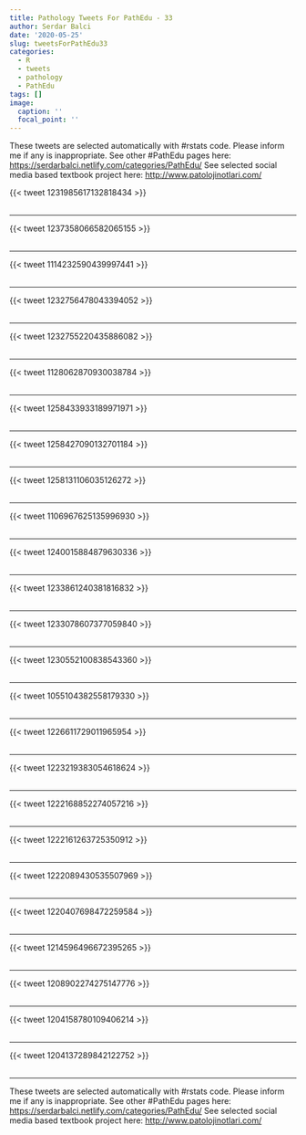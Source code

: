 ```yaml
---
title: Pathology Tweets For PathEdu - 33
author: Serdar Balci
date: '2020-05-25'
slug: tweetsForPathEdu33
categories:
  - R
  - tweets
  - pathology
  - PathEdu
tags: []
image:
  caption: ''
  focal_point: ''
---
```



These tweets are selected automatically with #rstats code. Please inform me if any is inappropriate.
See other #PathEdu pages here: https://serdarbalci.netlify.com/categories/PathEdu/ 
See selected social media based textbook project here: http://www.patolojinotlari.com/

{{< tweet 1231985617132818434 >}}
<br>
<br>
<hr>
{{< tweet 1237358066582065155 >}}
<br>
<br>
<hr>
{{< tweet 1114232590439997441 >}}
<br>
<br>
<hr>
{{< tweet 1232756478043394052 >}}
<br>
<br>
<hr>
{{< tweet 1232755220435886082 >}}
<br>
<br>
<hr>
{{< tweet 1128062870930038784 >}}
<br>
<br>
<hr>
{{< tweet 1258433933189971971 >}}
<br>
<br>
<hr>
{{< tweet 1258427090132701184 >}}
<br>
<br>
<hr>
{{< tweet 1258131106035126272 >}}
<br>
<br>
<hr>
{{< tweet 1106967625135996930 >}}
<br>
<br>
<hr>
{{< tweet 1240015884879630336 >}}
<br>
<br>
<hr>
{{< tweet 1233861240381816832 >}}
<br>
<br>
<hr>
{{< tweet 1233078607377059840 >}}
<br>
<br>
<hr>
{{< tweet 1230552100838543360 >}}
<br>
<br>
<hr>
{{< tweet 1055104382558179330 >}}
<br>
<br>
<hr>
{{< tweet 1226611729011965954 >}}
<br>
<br>
<hr>
{{< tweet 1223219383054618624 >}}
<br>
<br>
<hr>
{{< tweet 1222168852274057216 >}}
<br>
<br>
<hr>
{{< tweet 1222161263725350912 >}}
<br>
<br>
<hr>
{{< tweet 1222089430535507969 >}}
<br>
<br>
<hr>
{{< tweet 1220407698472259584 >}}
<br>
<br>
<hr>
{{< tweet 1214596496672395265 >}}
<br>
<br>
<hr>
{{< tweet 1208902274275147776 >}}
<br>
<br>
<hr>
{{< tweet 1204158780109406214 >}}
<br>
<br>
<hr>
{{< tweet 1204137289842122752 >}}
<br>
<br>
<hr>


These tweets are selected automatically with #rstats code. Please inform me if any is inappropriate.
See other #PathEdu pages here: https://serdarbalci.netlify.com/categories/PathEdu/ 
See selected social media based textbook project here: http://www.patolojinotlari.com/
